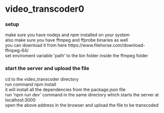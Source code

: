 # video_transcoder0

### setup
<p>
   make sure you have nodejs and npm installed on your system
  </br>
   also make sure you have ffmpeg and ffprobe binaries as well
  </br>
   you can download it from here
   https://www.filehorse.com/download-ffmpeg-64/
  </br>
   set enviroment variable 'path' to the bin folder inside the ffmpeg folder
  </br>
</p>

### start the server and upload the file

<p>
   cd to the video_transcoder directory
  </br>
   run command npm install
  </br>
   it will install all the dependencies from the package.json file
  </br>
   run 'npm run dev' command in the same directory which starts the server at localhost:3000 
  </br>
   open the above address in the browser and upload the file to be transcoded
<p>
